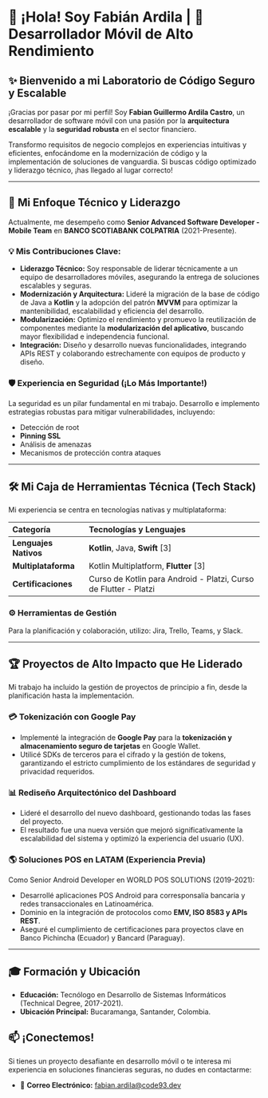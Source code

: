# 👋 ¡Hola! Soy Fabián Ardila | 📱 Desarrollador Móvil de Alto Rendimiento

## ✨ **Bienvenido a mi Laboratorio de Código Seguro y Escalable**

¡Gracias por pasar por mi perfil! Soy **Fabian Guillermo Ardila Castro**, un desarrollador de software móvil con una pasión por la **arquitectura escalable** y la **seguridad robusta** en el sector financiero.

Transformo requisitos de negocio complejos en experiencias intuitivas y eficientes, enfocándome en la modernización de código y la implementación de soluciones de vanguardia. Si buscas código optimizado y liderazgo técnico, ¡has llegado al lugar correcto!

---

## 🚀 **Mi Enfoque Técnico y Liderazgo**

Actualmente, me desempeño como **Senior Advanced Software Developer - Mobile Team** en **BANCO SCOTIABANK COLPATRIA** (2021-Presente).

### 💡 **Mis Contribuciones Clave:**

*   **Liderazgo Técnico:** Soy responsable de liderar técnicamente a un equipo de desarrolladores móviles, asegurando la entrega de soluciones escalables y seguras.
*   **Modernización y Arquitectura:** Lideré la migración de la base de código de Java a **Kotlin** y la adopción del patrón **MVVM** para optimizar la mantenibilidad, escalabilidad y eficiencia del desarrollo.
*   **Modularización:** Optimizo el rendimiento y promuevo la reutilización de componentes mediante la **modularización del aplicativo**, buscando mayor flexibilidad e independencia funcional.
*   **Integración:** Diseño y desarrollo nuevas funcionalidades, integrando APIs REST y colaborando estrechamente con equipos de producto y diseño.

### 🛡️ **Experiencia en Seguridad (¡Lo Más Importante!)**

La seguridad es un pilar fundamental en mi trabajo. Desarrollo e implemento estrategias robustas para mitigar vulnerabilidades, incluyendo:

*   Detección de root
*   **Pinning SSL**
*   Análisis de amenazas
*   Mecanismos de protección contra ataques

---

## 🛠️ **Mi Caja de Herramientas Técnica (Tech Stack)**

Mi experiencia se centra en tecnologías nativas y multiplataforma:

| Categoría | Tecnologías y Lenguajes |
| :--- | :--- |
| **Lenguajes Nativos** | **Kotlin**, Java, **Swift** [3] |
| **Multiplataforma** | Kotlin Multiplatform, **Flutter** [3] |
| **Certificaciones** | Curso de Kotlin para Android - Platzi, Curso de Flutter - Platzi |

### ⚙️ **Herramientas de Gestión**

Para la planificación y colaboración, utilizo: Jira, Trello, Teams, y Slack.

---

## 🏆 **Proyectos de Alto Impacto que He Liderado**

Mi trabajo ha incluido la gestión de proyectos de principio a fin, desde la planificación hasta la implementación.

### 💳 **Tokenización con Google Pay**
*   Implementé la integración de **Google Pay** para la **tokenización y almacenamiento seguro de tarjetas** en Google Wallet.
*   Utilicé SDKs de terceros para el cifrado y la gestión de tokens, garantizando el estricto cumplimiento de los estándares de seguridad y privacidad requeridos.

### 📊 **Rediseño Arquitectónico del Dashboard**
*   Lideré el desarrollo del nuevo dashboard, gestionando todas las fases del proyecto.
*   El resultado fue una nueva versión que mejoró significativamente la escalabilidad del sistema y optimizó la experiencia del usuario (UX).

### 🌎 **Soluciones POS en LATAM (Experiencia Previa)**

Como Senior Android Developer en WORLD POS SOLUTIONS (2019-2021):

*   Desarrollé aplicaciones POS Android para corresponsalía bancaria y redes transaccionales en Latinoamérica.
*   Dominio en la integración de protocolos como **EMV, ISO 8583 y APIs REST**.
*   Aseguré el cumplimiento de certificaciones para proyectos clave en Banco Pichincha (Ecuador) y Bancard (Paraguay).

---

## 🎓 **Formación y Ubicación**

*   **Educación:** Tecnólogo en Desarrollo de Sistemas Informáticos (Technical Degree, 2017-2021).
*   **Ubicación Principal:** Bucaramanga, Santander, Colombia.

## 📫 **¡Conectemos!**

Si tienes un proyecto desafiante en desarrollo móvil o te interesa mi experiencia en soluciones financieras seguras, no dudes en contactarme:

*   📧 **Correo Electrónico:** fabian.ardila@code93.dev
